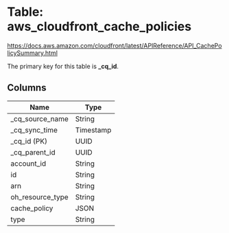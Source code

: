 # Table: aws_cloudfront_cache_policies

https://docs.aws.amazon.com/cloudfront/latest/APIReference/API_CachePolicySummary.html

The primary key for this table is **_cq_id**.



## Columns
| Name          | Type          |
| ------------- | ------------- |
|_cq_source_name|String|
|_cq_sync_time|Timestamp|
|_cq_id (PK)|UUID|
|_cq_parent_id|UUID|
|account_id|String|
|id|String|
|arn|String|
|oh_resource_type|String|
|cache_policy|JSON|
|type|String|
